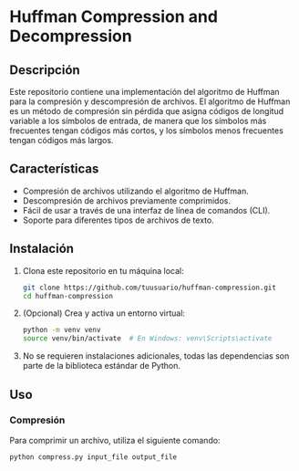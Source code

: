 # Huffman Compression and Decompression

## Descripción

Este repositorio contiene una implementación del algoritmo de Huffman para la compresión y descompresión de archivos. El algoritmo de Huffman es un método de compresión sin pérdida que asigna códigos de longitud variable a los símbolos de entrada, de manera que los símbolos más frecuentes tengan códigos más cortos, y los símbolos menos frecuentes tengan códigos más largos.

## Características

- Compresión de archivos utilizando el algoritmo de Huffman.
- Descompresión de archivos previamente comprimidos.
- Fácil de usar a través de una interfaz de línea de comandos (CLI).
- Soporte para diferentes tipos de archivos de texto.

## Instalación

1. Clona este repositorio en tu máquina local:

    ```bash
    git clone https://github.com/tuusuario/huffman-compression.git
    cd huffman-compression
    ```

2. (Opcional) Crea y activa un entorno virtual:

    ```bash
    python -m venv venv
    source venv/bin/activate  # En Windows: venv\Scripts\activate
    ```

3. No se requieren instalaciones adicionales, todas las dependencias son parte de la biblioteca estándar de Python.

## Uso

### Compresión

Para comprimir un archivo, utiliza el siguiente comando:

```bash
python compress.py input_file output_file
